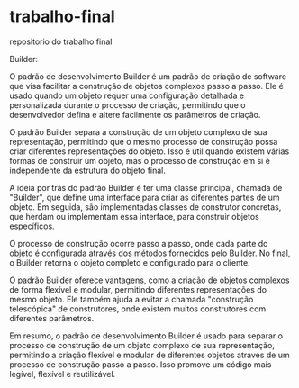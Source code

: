 # trabalho-final
repositorio do trabalho final



Builder:

O padrão de desenvolvimento Builder é um padrão de criação de software que visa facilitar a construção de objetos complexos passo a passo. Ele é usado quando um objeto requer uma configuração detalhada e personalizada durante o processo de criação, permitindo que o desenvolvedor defina e altere facilmente os parâmetros de criação.

O padrão Builder separa a construção de um objeto complexo de sua representação, permitindo que o mesmo processo de construção possa criar diferentes representações do objeto. Isso é útil quando existem várias formas de construir um objeto, mas o processo de construção em si é independente da estrutura do objeto final.

A ideia por trás do padrão Builder é ter uma classe principal, chamada de "Builder", que define uma interface para criar as diferentes partes de um objeto. Em seguida, são implementadas classes de construtor concretas, que herdam ou implementam essa interface, para construir objetos específicos.

O processo de construção ocorre passo a passo, onde cada parte do objeto é configurada através dos métodos fornecidos pelo Builder. No final, o Builder retorna o objeto completo e configurado para o cliente.

O padrão Builder oferece vantagens, como a criação de objetos complexos de forma flexível e modular, permitindo diferentes representações do mesmo objeto. Ele também ajuda a evitar a chamada "construção telescópica" de construtores, onde existem muitos construtores com diferentes parâmetros.

Em resumo, o padrão de desenvolvimento Builder é usado para separar o processo de construção de um objeto complexo de sua representação, permitindo a criação flexível e modular de diferentes objetos através de um processo de construção passo a passo. Isso promove um código mais legível, flexível e reutilizável.

